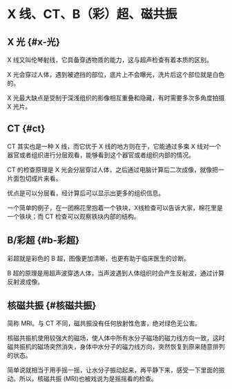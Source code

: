 # X 线、CT、B（彩）超、磁共振


## X 光 {#x-光}

X 线又叫伦琴射线，它具备穿透物质的能力，这与超声检查有着本质的区别。

X 光会穿过人体，遇到被遮挡的部位，底片上不会曝光，洗片后这个部位就是白色的。

X 光最大缺点是受制于深浅组织的影像相互重叠和隐藏，有时需要多次多角度拍摄 X 光片。


## CT {#ct}

CT 其实也是一种 X 线，而它优于 X 线的地方则在于，它能通过多束 X 线对一个器官或者组织进行分层观看，能够看到这个器官或者组织内部的情况。

CT 的检查原理是 X 光会分层穿过人体，之后通过电脑计算后二次成像，就像把一片面包切成片来看。

优点是可以分层看，经计算后可以显示出更多的组织信息。

一个简单的例子，在一团棉花里抱着一个铁块，X线检查可以告诉大家，棉花里是一个铁块；而 CT 检查可以观察铁块内部的结构。


## B/彩超 {#b-彩超}

彩超就是彩色的 B 超，图像更加清晰，也更有助于临床医生的诊断。

B 超的原理是用超声波穿透人体，当声波遇到人体组织时会产生反射波，通过计算反射波成像。


## 核磁共振 {#核磁共振}

简称 MRI。与 CT 不同，磁共振没有任何放射性危害，绝对绿色无公害。

核磁共振机使用较强大的磁场，使人体中所有水分子磁场的磁力线方向一致，这时磁共振机的磁场突然消失，身体中水分子的磁力线方向，突然恢复到原来随意排列的状态。

简单说就相当于用手摇一摇，让水分子振动起来，再平静下来，感受一下里面的振动。所以，核磁共振 (MRI)也被戏说为是摇摇看的检查。
